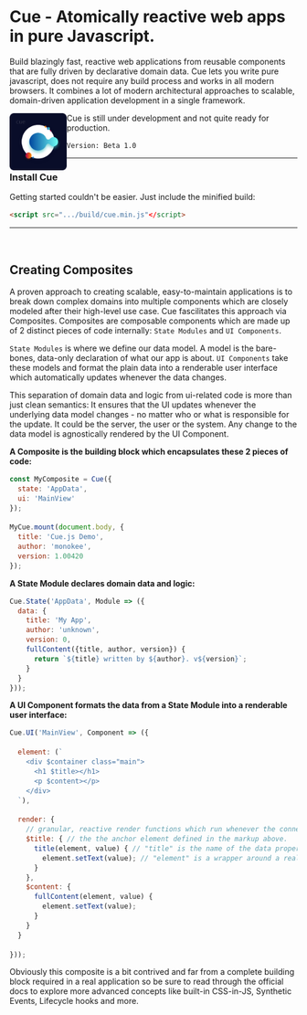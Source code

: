 # Cue - Atomically reactive web apps in pure Javascript.

Build blazingly fast, reactive web applications from reusable components that are fully driven by declarative
domain data. Cue lets you write pure javascript, does not require any build process and works in all modern browsers.
It combines a lot of modern architectural approaches to scalable, domain-driven application development
in a single framework.

<img align="left" src="https://github.com/monokee/Cue/raw/master/CueLogo.png" alt="Cue Logo" width="100" height="100"/>
<p>Cue is still under development and not quite ready for production.</p>
<pre><code>Version: Beta 1.0</code></pre>

***

### Install Cue

Getting started couldn't be easier. Just include the minified build:

```html
<script src=".../build/cue.min.js"</script>
```
***

<br>

## Creating Composites
A proven approach to creating scalable, easy-to-maintain applications is to break down complex domains into multiple components which are closely modeled after their high-level use case. Cue fascilitates this approach via Composites. Composites are composable components which are made up of 2 distinct pieces of code internally: `State Modules` and `UI Components`.

`State Modules` is where we define our data model. A model is the bare-bones, data-only declaration of what our app is about.
`UI Components` take these models and format the plain data into a renderable user interface which automatically updates whenever the data changes.

This separation of domain data and logic from ui-related code is more than just clean semantics: It ensures that the UI updates whenever the underlying data model changes - no matter who or what is responsible for the update. It could be the server, the user or the system. Any change to the data model is agnostically rendered by the UI Component.

<b>A Composite is the building block which encapsulates these 2 pieces of code:</b>
```javascript
const MyComposite = Cue({
  state: 'AppData',
  ui: 'MainView'
});

MyCue.mount(document.body, {
  title: 'Cue.js Demo',
  author: 'monokee',
  version: 1.00420
});
```
<b>A State Module declares domain data and logic:</b>
```javascript
Cue.State('AppData', Module => ({
  data: {
    title: 'My App',
    author: 'unknown',
    version: 0,
    fullContent({title, author, version}) {
      return `${title} written by ${author}. v${version}`;
    }
  }
}));
```
<b>A UI Component formats the data from a State Module into a renderable user interface:</b>
```javascript
Cue.UI('MainView', Component => ({

  element: (`
    <div $container class="main">
      <h1 $title></h1>
      <p $content></p>
    </div>
  `),
  
  render: {
    // granular, reactive render functions which run whenever the connected state changes.
    $title: { // the the anchor element defined in the markup above.
      title(element, value) { // "title" is the name of the data property that the $title anchor element reacts to.
        element.setText(value); // "element" is a wrapper around a real dom node that comes helper methods which simplify DOM ops.
      }
    },
    $content: {
      fullContent(element, value) {
        element.setText(value);
      }
    }
  }
  
}));
```
Obviously this composite is a bit contrived and far from a complete building block required in a real application so be sure to read through the official docs to explore more advanced concepts like built-in CSS-in-JS, Synthetic Events, Lifecycle hooks and more.
